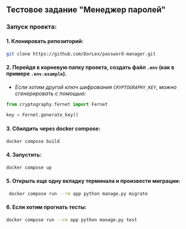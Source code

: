 ## Тестовое задание "Менеджер паролей"

### Запуск проекта:

#### 1. Клонировать репозиторий:

```bash
git clone https://github.com/DorLex/password-manager.git
```

#### 2. Перейдя в корневую папку проекта, создать файл `.env` (как в примере `.env.example`).

- *Если хотим другой ключ шифрования `CRYPTOGRAPHY_KEY`, можно сгенерировать с помощью:*

```python
from cryptography.fernet import Fernet

key = Fernet.generate_key()
```

#### 3. Сбилдить через docker compose:

```bash
docker compose build
```

#### 4. Запустить:

```bash
docker compose up
```

#### 5. Открыть еще одну вкладку терминала и произвести миграции:

```bash
 docker compose run --rm app python manage.py migrate
```

#### 6. Если хотим прогнать тесты:

```bash
docker compose run --rm app python manage.py test
```
